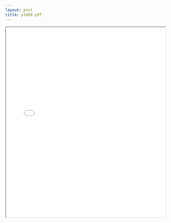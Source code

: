 ```yaml
---
layout: post
title: p1660.pdf
---
```


<div class="pdf-container">
<iframe src="/ea/assets/pdfs/p1660.pdf" height="600" width="100%" allowFullScreen="true"></iframe>
</div>

